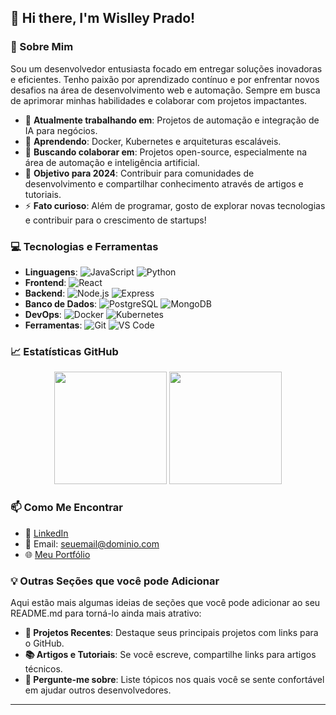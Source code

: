 ## 👋 Hi there, I'm Wislley Prado! 

### 🚀 Sobre Mim
Sou um desenvolvedor entusiasta focado em entregar soluções inovadoras e eficientes. Tenho paixão por aprendizado contínuo e por enfrentar novos desafios na área de desenvolvimento web e automação. Sempre em busca de aprimorar minhas habilidades e colaborar com projetos impactantes.

- 🔭 **Atualmente trabalhando em**: Projetos de automação e integração de IA para negócios.
- 🌱 **Aprendendo**: Docker, Kubernetes e arquiteturas escaláveis.
- 💼 **Buscando colaborar em**: Projetos open-source, especialmente na área de automação e inteligência artificial.
- 🎯 **Objetivo para 2024**: Contribuir para comunidades de desenvolvimento e compartilhar conhecimento através de artigos e tutoriais.
- ⚡ **Fato curioso**: Além de programar, gosto de explorar novas tecnologias e contribuir para o crescimento de startups!

### 💻 Tecnologias e Ferramentas
- **Linguagens**: ![JavaScript](https://img.shields.io/badge/-JavaScript-EDD222?style=flat&logo=javascript&logoColor=000) ![Python](https://img.shields.io/badge/-Python-3572A5?style=flat&logo=python&logoColor=white)
- **Frontend**: ![React](https://img.shields.io/badge/-React-282C34?style=flat&logo=react)
- **Backend**: ![Node.js](https://img.shields.io/badge/-Node.js-43853D?style=flat&logo=node.js&logoColor=white) ![Express](https://img.shields.io/badge/-Express-000000?style=flat&logo=express)
- **Banco de Dados**: ![PostgreSQL](https://img.shields.io/badge/-PostgreSQL-336791?style=flat&logo=postgresql&logoColor=white) ![MongoDB](https://img.shields.io/badge/-MongoDB-47A248?style=flat&logo=mongodb&logoColor=white)
- **DevOps**: ![Docker](https://img.shields.io/badge/-Docker-0db7ed?style=flat&logo=docker&logoColor=white) ![Kubernetes](https://img.shields.io/badge/-Kubernetes-326CE5?style=flat&logo=kubernetes&logoColor=white)
- **Ferramentas**: ![Git](https://img.shields.io/badge/-Git-F05032?style=flat&logo=git&logoColor=white) ![VS Code](https://img.shields.io/badge/-VSCode-007ACC?style=flat&logo=visual-studio-code&logoColor=white)

### 📈 Estatísticas GitHub
<p align="center">
  <img height="180em" src="https://github-readme-stats.vercel.app/api?username=Wislley-Prado&show_icons=true&theme=radical" />
  <img height="180em" src="https://github-readme-stats.vercel.app/api/top-langs/?username=Wislley-Prado&layout=compact&theme=radical" />
</p>

### 📫 Como Me Encontrar
- 💼 [LinkedIn](https://www.linkedin.com/in/seulinkedin)
- 📧 Email: seuemail@dominio.com
- 🌐 [Meu Portfólio](https://seuportfolio.com)

### 💡 Outras Seções que você pode Adicionar
Aqui estão mais algumas ideias de seções que você pode adicionar ao seu README.md para torná-lo ainda mais atrativo:

- **🚀 Projetos Recentes**: Destaque seus principais projetos com links para o GitHub.
- **📚 Artigos e Tutoriais**: Se você escreve, compartilhe links para artigos técnicos.
- **💬 Pergunte-me sobre**: Liste tópicos nos quais você se sente confortável em ajudar outros desenvolvedores.

---
